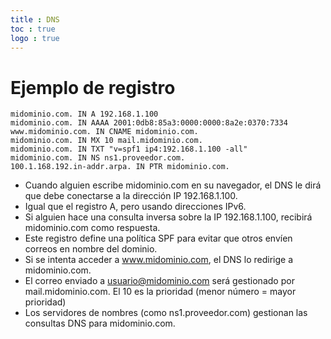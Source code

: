 ```yaml
---
title : DNS
toc : true
logo : true
---
```







<!-- ------------------------------------------------------>
# Ejemplo de registro

```
midominio.com. IN A 192.168.1.100
midominio.com. IN AAAA 2001:0db8:85a3:0000:0000:8a2e:0370:7334
www.midominio.com. IN CNAME midominio.com.
midominio.com. IN MX 10 mail.midominio.com.
midominio.com. IN TXT "v=spf1 ip4:192.168.1.100 -all"
midominio.com. IN NS ns1.proveedor.com.
100.1.168.192.in-addr.arpa. IN PTR midominio.com.
```

- Cuando alguien escribe midominio.com en su navegador, el DNS le dirá que debe conectarse a la dirección IP 192.168.1.100.
- Igual que el registro A, pero usando direcciones IPv6.
- Si alguien hace una consulta inversa sobre la IP 192.168.1.100, recibirá midominio.com como respuesta.
- Este registro define una política SPF para evitar que otros envíen correos en nombre del dominio.
- Si se intenta acceder a www.midominio.com, el DNS lo redirige a midominio.com.
- El correo enviado a usuario@midominio.com será gestionado por mail.midominio.com. El 10 es la prioridad (menor número = mayor prioridad)
- Los servidores de nombres (como ns1.proveedor.com) gestionan las consultas DNS para midominio.com.





